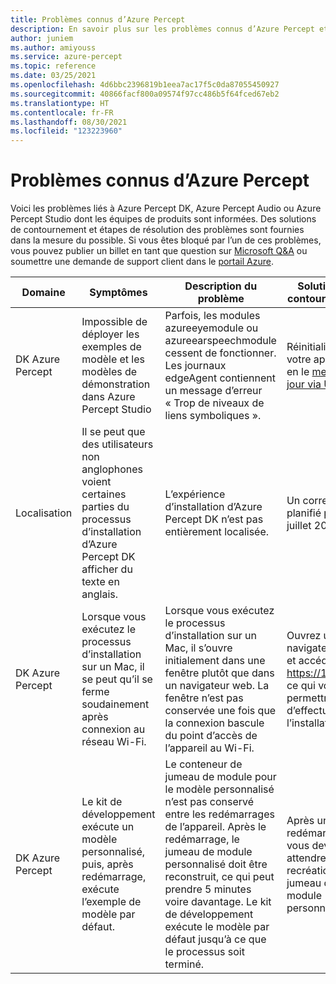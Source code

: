 ```yaml
---
title: Problèmes connus d’Azure Percept
description: En savoir plus sur les problèmes connus d’Azure Percept et leurs solutions de rechange
author: juniem
ms.author: amiyouss
ms.service: azure-percept
ms.topic: reference
ms.date: 03/25/2021
ms.openlocfilehash: 4d6bbc2396819b1eea7ac17f5c0da87055450927
ms.sourcegitcommit: 40866facf800a09574f97cc486b5f64fced67eb2
ms.translationtype: HT
ms.contentlocale: fr-FR
ms.lasthandoff: 08/30/2021
ms.locfileid: "123223960"
---
```

# <a name="azure-percept-known-issues"></a>Problèmes connus d’Azure Percept

Voici les problèmes liés à Azure Percept DK, Azure Percept Audio ou Azure Percept Studio dont les équipes de produits sont informées. Des solutions de contournement et étapes de résolution des problèmes sont fournies dans la mesure du possible. Si vous êtes bloqué par l’un de ces problèmes, vous pouvez publier un billet en tant que question sur [Microsoft Q&A](/answers/topics/azure-percept.html) ou soumettre une demande de support client dans le [portail Azure](https://portal.azure.com/#blade/Microsoft_Azure_Support/HelpAndSupportBlade/overview). 

|Domaine|Symptômes|Description du problème|Solution de contournement|
|-------|---------|---------|---------|
| DK Azure Percept | Impossible de déployer les exemples de modèle et les modèles de démonstration dans Azure Percept Studio | Parfois, les modules azureeyemodule ou azureearspeechmodule cessent de fonctionner. Les journaux edgeAgent contiennent un message d’erreur « Trop de niveaux de liens symboliques ». | Réinitialiser votre appareil en le [mettant à jour via USB](./how-to-update-via-usb.md) |
| Localisation | Il se peut que des utilisateurs non anglophones voient certaines parties du processus d’installation d’Azure Percept DK afficher du texte en anglais. | L’expérience d’installation d’Azure Percept DK n’est pas entièrement localisée. | Un correctif est planifié pour juillet 2021  |
| DK Azure Percept | Lorsque vous exécutez le processus d’installation sur un Mac, il se peut qu’il se ferme soudainement après connexion au réseau Wi-Fi. | Lorsque vous exécutez le processus d’installation sur un Mac, il s’ouvre initialement dans une fenêtre plutôt que dans un navigateur web. La fenêtre n’est pas conservée une fois que la connexion bascule du point d’accès de l’appareil au Wi-Fi. | Ouvrez un navigateur Web et accédez à https://10.1.1.1, ce qui vous permettra d’effectuer l’installation. |
| DK Azure Percept | Le kit de développement exécute un modèle personnalisé, puis, après redémarrage, exécute l’exemple de modèle par défaut. | Le conteneur de jumeau de module pour le modèle personnalisé n’est pas conservé entre les redémarrages de l’appareil. Après le redémarrage, le jumeau de module personnalisé doit être reconstruit, ce qui peut prendre 5 minutes voire davantage. Le kit de développement exécute le modèle par défaut jusqu’à ce que le processus soit terminé. | Après un redémarrage, vous devez attendre la recréation du jumeau de module personnalisé. |